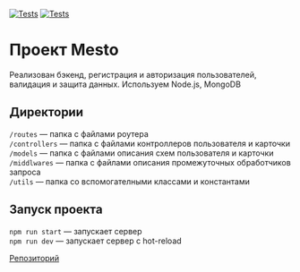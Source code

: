 [![Tests](../../actions/workflows/tests-13-sprint.yml/badge.svg)](../../actions/workflows/tests-13-sprint.yml) [![Tests](../../actions/workflows/tests-14-sprint.yml/badge.svg)](../../actions/workflows/tests-14-sprint.yml)
# Проект Mesto 
Реализован бэкенд, регистрация и авторизация пользователей, валидация и защита данных. Используем Node.js, MongoDB


## Директории

`/routes` — папка с файлами роутера  
`/controllers` — папка с файлами контроллеров пользователя и карточки   
`/models` — папка с файлами описания схем пользователя и карточки  
`/middlwares` — папка с файлами описания промежуточных обработчиков запроса  
`/utils` — папка со вспомогателными классами и константами
  
## Запуск проекта

`npm run start` — запускает сервер   
`npm run dev` — запускает сервер с hot-reload

[Репозиторий](https://github.com/PrevedMed6/express-mesto-gha)
